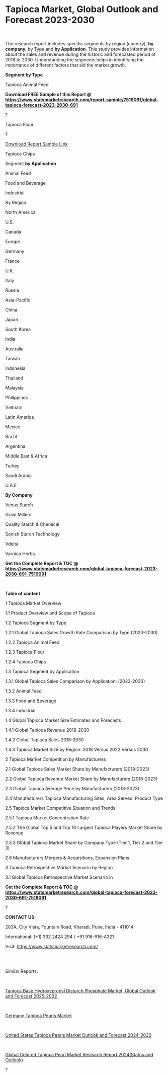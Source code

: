 <h1>Tapioca Market, Global Outlook and Forecast 2023-2030</h1><br/><p>The research report includes specific segments by region (country), <strong>by company</strong>, by Type and <strong>by Application</strong>. This study provides information about the sales and revenue during the historic and forecasted period of 2018 to 2030. Understanding the segments helps in identifying the importance of different factors that aid the market growth.</p>
 
 
 
 <p><strong>Segment by Type</strong></p>
 
 
 
 <p>Tapioca Animal Feed</p>
 
 
 
 <div><b>Download FREE Sample of this Report @ <a href="https://www.statsmarketresearch.com/download-free-sample/7519091/global-tapioca-forecast-2023-2030-691">https://www.statsmarketresearch.com/report-sample/7519091/global-tapioca-forecast-2023-2030-691</a></b></div>
 
 
 
 <p>? </p>
 
 
 
 <p>Tapioca Flour</p>
 
 
 
 <p>? </p>
 
 
 
 <p><a href="https://www.statsmarketresearch.com/download-free-sample/7519091/global-tapioca-forecast-2023-2030-691">Download Report Sample Link</a></p>
 
 
 
 <p>Tapioca Chips</p>
 
 
 
 <p>Segment <strong>by Application</strong></p>
 
 
 
 <p>Animal Feed</p>
 
 
 
 <p>Food and Beverage</p>
 
 
 
 <p>Industrial</p>
 
 
 
 <p>By Region</p>
 
 
 
 <p>North America</p>
 
 
 
 <p>U.S.</p>
 
 
 
 <p>Canada</p>
 
 
 
 <p>Europe</p>
 
 
 
 <p>Germany</p>
 
 
 
 <p>France</p>
 
 
 
 <p>U.K.</p>
 
 
 
 <p>Italy</p>
 
 
 
 <p>Russia</p>
 
 
 
 <p>Asia-Pacific</p>
 
 
 
 <p>China</p>
 
 
 
 <p>Japan</p>
 
 
 
 <p>South Korea</p>
 
 
 
 <p>India</p>
 
 
 
 <p>Australia</p>
 
 
 
 <p>Taiwan</p>
 
 
 
 <p>Indonesia</p>
 
 
 
 <p>Thailand</p>
 
 
 
 <p>Malaysia</p>
 
 
 
 <p>Philippines</p>
 
 
 
 <p>Vietnam</p>
 
 
 
 <p>Latin America</p>
 
 
 
 <p>Mexico</p>
 
 
 
 <p>Brazil</p>
 
 
 
 <p>Argentina</p>
 
 
 
 <p>Middle East & Africa</p>
 
 
 
 <p>Turkey</p>
 
 
 
 <p>Saudi Arabia</p>
 
 
 
 <p>U.A.E</p>
 
 
 
 <p><strong>By Company</strong></p>
 
 
 
 <p>Venus Starch</p>
 
 
 
 <p>Grain Millers</p>
 
 
 
 <p>Quality Starch & Chemical</p>
 
 
 
 <p>Sonish Starch Technology</p>
 
 
 
 <p>Vdelta</p>
 
 
 
 <p>Varnica Herbs</p>
 
 
 
 <div><b>Get the Complete Report & TOC @ <a href="https://www.statsmarketresearch.com/global-tapioca-forecast-2023-2030-691-7519091">https://www.statsmarketresearch.com/global-tapioca-forecast-2023-2030-691-7519091</a></b></div>
 
 
 
 <p><br />
 
 <b>Table of content</b></p>
 
 
 
 <p>1 Tapioca Market Overview<br />
 
 1.1 Product Overview and Scope of Tapioca<br />
 
 1.2 Tapioca Segment by Type<br />
 
 1.2.1 Global Tapioca Sales Growth Rate Comparison by Type (2023-2030)<br />
 
 1.2.2 Tapioca Animal Feed<br />
 
 1.2.3 Tapioca Flour<br />
 
 1.2.4 Tapioca Chips<br />
 
 1.3 Tapioca Segment by Application<br />
 
 1.3.1 Global Tapioca Sales Comparison by Application: (2023-2030)<br />
 
 1.3.2 Animal Feed<br />
 
 1.3.3 Food and Beverage<br />
 
 1.3.4 Industrial<br />
 
 1.4 Global Tapioca Market Size Estimates and Forecasts<br />
 
 1.4.1 Global Tapioca Revenue 2018-2030<br />
 
 1.4.2 Global Tapioca Sales 2018-2030<br />
 
 1.4.3 Tapioca Market Size by Region: 2018 Versus 2022 Versus 2030<br />
 
 2 Tapioca Market Competition by Manufacturers<br />
 
 2.1 Global Tapioca Sales Market Share by Manufacturers (2018-2023)<br />
 
 2.2 Global Tapioca Revenue Market Share by Manufacturers (2018-2023)<br />
 
 2.3 Global Tapioca Average Price by Manufacturers (2018-2023)<br />
 
 2.4 Manufacturers Tapioca Manufacturing Sites, Area Served, Product Type<br />
 
 2.5 Tapioca Market Competitive Situation and Trends<br />
 
 2.5.1 Tapioca Market Concentration Rate<br />
 
 2.5.2 The Global Top 5 and Top 10 Largest Tapioca Players Market Share by Revenue<br />
 
 2.5.3 Global Tapioca Market Share by Company Type (Tier 1, Tier 2 and Tier 3)<br />
 
 2.6 Manufacturers Mergers & Acquisitions, Expansion Plans<br />
 
 3 Tapioca Retrospective Market Scenario by Region<br />
 
 3.1 Global Tapioca Retrospective Market Scenario in</p>
 
 
 
 <div><b>Get the Complete Report & TOC @ <a href="https://www.statsmarketresearch.com/global-tapioca-forecast-2023-2030-691-7519091">https://www.statsmarketresearch.com/global-tapioca-forecast-2023-2030-691-7519091</a></b></div>
 
 
 
 <p>? </p>
 
 
 
 <p><b>CONTACT US:</b><br />
 
 203A, City Vista, Fountain Road, Kharadi, Pune, India - 411014<br />
 
 International: (+1) 332 2424 294 / +91 916-916-4321<br />
 
 Visit: <a href="https://www.statsmarketresearch.com/">https://www.statsmarketresearch.com/</a><br />
 
 <br />
 
 <br />
 
 Similar Reports:<br />
 
 <br />
 
 <a href="https://www.statsmarketresearch.com/global-tapioca-base-hydroxypropyl-distarch-phosphate-forecast-2025-2032-658-8036781">Tapioca Base Hydroxypropyl Distarch Phosphate Market, Global Outlook and Forecast 2025-2032</a><br />
 
 <br />
 
 <a href="https://www.statsmarketresearch.com/germany-tapioca-pearls-847-8021121">Germany Tapioca Pearls Market</a><br />
 
 <br />
 
 <a href="https://www.statsmarketresearch.com/united-states-tapioca-pearls-2024-2030-13-8015891">United States Tapioca Pearls Market Outlook and Forecast 2024-2030</a><br />
 
 <br />
 
 <a href="https://www.statsmarketresearch.com/global-colored-tapioca-pearl-2024-488-7992251">Global Colored Tapioca Pearl Market Research Report 2024(Status and Outlook)</a><br />
 
 ? </p>
